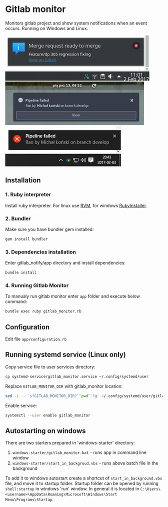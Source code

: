 # Gitlab monitor

Monitors gitlab project and show system notifications when an event occurs. Running on Windows and Linux.

![](screen1.png)  
![](screen3.png)  
![](screen2.png)

## Installation

### 1. Ruby interpreter

Install ruby interpreter. For linux use [RVM](https://rvm.io/), for windows [RubyInstaller](https://rubyinstaller.org/).

### 2. Bundler

Make sure you have bundler gem installed:

```sh
gem install bundler
```

### 3. Dependencies installation

Enter gitlab_notify/app directory and install dependencies:

```sh
bundle install
```

### 4. Running Gitlab Monitor

To manualy run gitlab monitor enter `app` folder and execute below command:

```sh
bundle exec ruby gitlab_monitor.rb
```

## Configuration

Edit file `app/configuration.rb`

## Running systemd service (Linux only)

Copy service file to user services directory:

```sh
cp systemd-service/gitlab_monitor.service ~/.config/systemd/user
```

Replace `GITLAB_MONITOR_DIR` with gitlab_monitor location:

```sh
sed -i -- 's?GITLAB_MONITOR_DIR?'`pwd`'?g' ~/.config/systemd/user/gitlab_monitor.service
```

Enable service:

```sh
systemctl --user enable gitlab_monitor
```

## Autostarting on windows

There are two starters prepared in 'windows-starter' directory:

1. `windows-starter/gitlab_monitor.bat` - runs app in command line window
2. `windows-starter/start_in_backgroud.vbs` - runs above batch file in the background

To add it to windows autostart create a shortcut of `start_in_background.vbs` file, and move it to startup folder. Startup folder can be opened by running `shell:startup` in windows 'run' window. In general it is located in `C:\Users\<username>\AppData\Roaming\Microsoft\Windows\Start Menu\Programs\Startup`.
